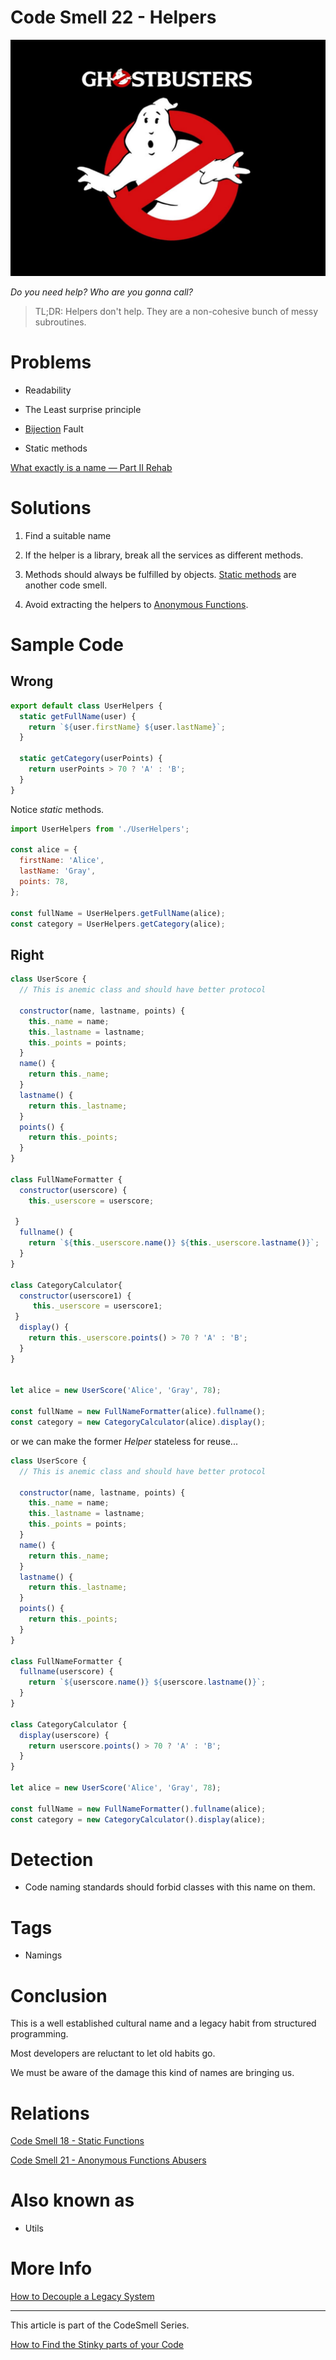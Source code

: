 # Code Smell 22 - Helpers

![Code Smell 22 - Helpers](Ghostbusters.jpg)

*Do you need help? Who are you gonna call?*

> TL;DR: Helpers don't help. They are a non-cohesive bunch of messy subroutines.

# Problems

- Readability

- The Least surprise principle

- [Bijection](../../Theory/The%20One%20and%20Only%20Software%20Design%20Principle/readme.md) Fault

- Static methods

[What exactly is a name — Part II Rehab](../../Theory/What%20exactly%20is%20a%20name%20—%20Part%20II%20Rehab/readme.md)

# Solutions

1. Find a suitable name

2. If the helper is a library, break all the services as different methods.

3. Methods should always be fulfilled by objects. [Static methods](../../Code%20Smells/Code%20Smell%2018%20-%20Static%20Functions/readme.md) are another code smell.

4. Avoid extracting the helpers to [Anonymous Functions](../../Code%20Smells/Code%20Smell%2021%20-%20Anonymous%20Functions%20Abusers/readme.md).

# Sample Code

## Wrong

[Gist Url]: # (https://gist.github.com/mcsee/0fcfc27f845835533e1853384bc2f4da)
```javascript
export default class UserHelpers {
  static getFullName(user) {
    return `${user.firstName} ${user.lastName}`;
  }

  static getCategory(userPoints) {
    return userPoints > 70 ? 'A' : 'B';
  }
}
```

Notice *static* methods.

[Gist Url]: # (https://gist.github.com/mcsee/f049135c8043e628551a40844bef0983)
```javascript
import UserHelpers from './UserHelpers';

const alice = {
  firstName: 'Alice',
  lastName: 'Gray',
  points: 78,
};

const fullName = UserHelpers.getFullName(alice);
const category = UserHelpers.getCategory(alice);
```

## Right

[Gist Url]: # (https://gist.github.com/mcsee/bd0982f4c86a3523cd5a956196214b9c)
```javascript
class UserScore {  
  // This is anemic class and should have better protocol
  
  constructor(name, lastname, points) {
    this._name = name;
    this._lastname = lastname;
    this._points = points;
  }
  name() {
    return this._name;
  }
  lastname() {
    return this._lastname;
  }
  points() {
    return this._points;
  }
}

class FullNameFormatter {
  constructor(userscore) { 
    this._userscore = userscore;
      
 }
  fullname() {
    return `${this._userscore.name()} ${this._userscore.lastname()}`;
  }
}

class CategoryCalculator{
  constructor(userscore1) {
     this._userscore = userscore1;
 }
  display() {
    return this._userscore.points() > 70 ? 'A' : 'B';
  }
}
  
  
let alice = new UserScore('Alice', 'Gray', 78);

const fullName = new FullNameFormatter(alice).fullname();
const category = new CategoryCalculator(alice).display();
```

or we can make the former *Helper* stateless for reuse...

[Gist Url]: # (https://gist.github.com/mcsee/b6550c193e41862ed8a84cbe885d989d)
```javascript
class UserScore {  
  // This is anemic class and should have better protocol
  
  constructor(name, lastname, points) {
    this._name = name;
    this._lastname = lastname;
    this._points = points;
  }
  name() {
    return this._name;
  }
  lastname() {
    return this._lastname;
  }
  points() {
    return this._points;
  }
}

class FullNameFormatter {      
  fullname(userscore) {
    return `${userscore.name()} ${userscore.lastname()}`;
  }
}

class CategoryCalculator {
  display(userscore) {
    return userscore.points() > 70 ? 'A' : 'B';
  }
}  
  
let alice = new UserScore('Alice', 'Gray', 78);

const fullName = new FullNameFormatter().fullname(alice);
const category = new CategoryCalculator().display(alice);
```

# Detection

- Code naming standards should forbid classes with this name on them.

# Tags

- Namings

# Conclusion

This is a well established cultural name and a legacy habit from structured programming.

Most developers are reluctant to let old habits go. 

We must be aware of the damage this kind of names are bringing us.

# Relations

[Code Smell 18 - Static Functions](../../Code%20Smells/Code%20Smell%2018%20-%20Static%20Functions/readme.md)

[Code Smell 21 - Anonymous Functions Abusers](../../Code%20Smells/Code%20Smell%2021%20-%20Anonymous%20Functions%20Abusers/readme.md)

# Also known as

- Utils

# More Info

[How to Decouple a Legacy System](../../Theory/How%20to%20Decouple%20a%20Legacy%20System/readme.md)

* * *

This article is part of the CodeSmell Series.

[How to Find the Stinky parts of your Code](../../Code%20Smells/How%20to%20Find%20the%20Stinky%20parts%20of%20your%20Code/readme.md)